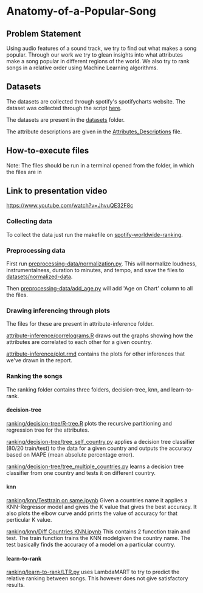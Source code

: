 # Anatomy-of-a-Popular-Song

## Problem Statement
Using audio features of a sound track, we try to find out what makes a song popular.
Through  our  work  we  try  to  glean  insights  into  what
attributes  make  a  song  popular  in  different  regions  of  the
world.  We  also  try  to  rank  songs  in  a  relative  order  using
Machine Learning algorithms.

## Datasets
The datasets are collected through spotify's spotifycharts website. The dataset was collected through the script [here](https://github.com/davafons/spotify-worldwide-ranking). 

The datasets are present in the [datasets](datasets) folder.

The attribute descriptions are given in the [Attributes_Descriptions](Attributes_Descriptions.md) file.

## How-to-execute files

Note: The files should be run in a terminal opened from the folder, in which the files are in 

## Link to presentation video
https://www.youtube.com/watch?v=JhvuQE32F8c

### Collecting data

To collect the data just run the makefile on [spotify-worldwide-ranking](https://github.com/davafons/spotify-worldwide-ranking).

### Preprocessing data

First run [preprocessing-data/normalization.py](preprocessing-data/normalization.py). This will normalize loudness, instrumentalness, duration to minutes, and tempo, and save the files to [datasets/normalized-data](datasets/normalized-data).

Then [preprocessing-data/add_age.py](preprocessing-data/add_age.py) will add 'Age on Chart' column to all the files.

### Drawing inferencing through plots

The files for these are present in attribute-inference folder.

[attribute-inference/correlograms.R](attribute-inference/correlograms.R) draws out the graphs showing how the attributes are correlated to each other for a given country.

[attribute-inference/plot.rmd](attribute-inference/plot.rmd) contains the plots for other inferences that we've drawn in the report.

### Ranking the songs

The ranking folder contains three folders, decision-tree, knn, and learn-to-rank. 

#### decision-tree

[ranking/decision-tree/R-tree.R](ranking/decision-tree/R-tree.R) plots the recursive partitioning and regression tree for the attributes. 

[ranking/decision-tree/tree_self_country.py](ranking/decision-tree/tree_self_country.py) applies a decision tree classifier (80/20 train/test) to the data for a given country and outputs the accuracy based on MAPE (mean absolute percentage error).

[ranking/decision-tree/tree_multiple_countries.py](ranking/decision-tree/tree_multiple_countries.py) learns a decision tree classifier from one country and tests it on different country.

#### knn

[ranking/knn/Testtrain on same.ipynb](ranking/knn/Testtrain&#32;on&#32;same.ipynb) Given a countries name it applies a KNN-Regressor model and gives the K value that gives the best accuracy. It also plots the elbow curve andd prints the value of accuracy for that perticular K value.

[ranking/knn/Diff Countries KNN.ipynb](ranking/knn/Diff&#32;Countries&#32;KNN.ipynb) This contains 2 funcction train and test. The train function trains the KNN modelgiven the country name. The test basically finds the accuracy of a model on a particular country.

#### learn-to-rank

[ranking/learn-to-rank/LTR.py](ranking/learn-to-rank/LTR.py) uses LambdaMART to try to predict the relative ranking between songs. This however does not give satisfactory results.
